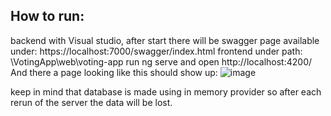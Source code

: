 ## How to run:
backend with Visual studio, after start there will be swagger page available under: https://localhost:7000/swagger/index.html
frontend under path: \VotingApp\web\voting-app run ng serve and open http://localhost:4200/
And there a page looking like this should show up:
![image](https://github.com/user-attachments/assets/b9dcc608-9dd6-4ead-ac39-628b470adabf)

keep in mind that database is made using in memory provider so after each rerun of the server the data will be lost.
